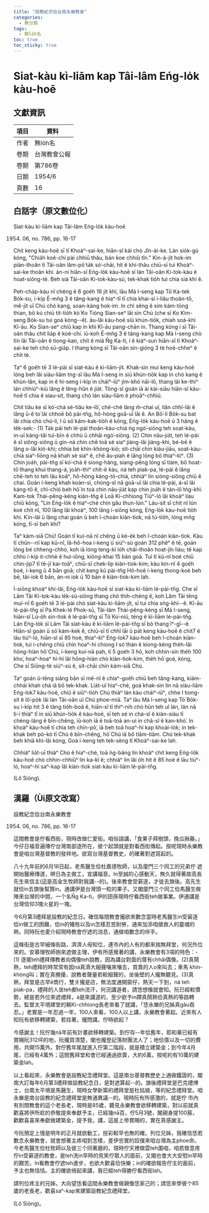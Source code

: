 ```yaml
---
title: "設教紀念佮台南永樂教會"
categories:
  - 無分類
tags:
  - 無lo̍h名
toc: true
toc_sticky: true
---
```


# Siat-kàu kì-liām kap Tâi-lâm Eńg-lo̍k kàu-hoē

## 文獻資訊

| 項目 | 資料 |
|---|---|
| 作者 | 無lo̍h名 |
| 卷期 | 台灣教會公報 |
| 卷期 | 第786卷 |
| 日期 | 1954/6 |
| 頁數 | 16 |

## 白話字（原文數位化）

Siat-kàu kì-liām kap Tâi-lâm Eńg-lo̍k kàu-hoē

1954. 06, no. 786, pp. 16-17

Chit keng kàu-hoē sī tī Khoàⁿ-sai-ke, hiān-sî kái chò Jîn-ài-ke. Lán sio̍k-gú kóng, "Chia̍h koé-chí pài chhiū thâu, bán koe chhiû tîn." Kin-á-ji̍t hok-im piàn-thoân tī Tâi-oân lâm-pō͘ ta̍k só͘-chāi, hit ê khí-thâu chiū-sī tuì Khoàⁿ-sai-ke thoân khí. án-ni hiān-sî Eńg-lo̍k kàu-hoē sī lán Tâi-oân Ki-tok-kàu ê hoat-siông-tē. Beh siá Tâi-oân Ki-tok-kàu-sú, tek-khak tio̍h tuì chia siá khí ê.

Peh-cha̍p-káu nî chêng ê 6 goe̍h 16 ji̍t khí, lāu Má I-seng kap Tō͘ Ka-tek Bo̍k-su, í-ki̍p Ē-mn̂g 3 ê tâng-kang ê hiaⁿ-tī tī chia khai-sí i-liâu thoân-tō, mê-ji̍t uī Chú chò kang, soan-káng hok-im. In chì sêng ê sim kám-tōng thian, bô kú chiū tit-tio̍h kò͘ Ko Tióng Sian-seⁿ lâi sìn Chú (che sī Ko Kim-seng Bo̍k-su tuì goá kóng--ê). āu-lâi kàu-hoē siū khún-tio̍k, chiah soá-khì Kî-āu. Ko Sian-seⁿ chiū kap in khì Kî-āu pang-chān in. Thang kóng i sī Tâi-oân thâu chi̍t lia̍p ê koé-chí. iū-koh Ē-mn̂g 3 ê tâng-kang kap Má I-seng chò tīn lâi Tâi-oân ê tiong-kan, chi̍t ê miâ N̂g Ka-tì, i ê kiáⁿ-sun hiān-sî tī Khoàⁿ-sai-ke teh chò sū-gia̍p. I thang kóng sī Tâi-oân sìn-gióng 3 tè hoé-chheⁿ ê chi̍t tè.

Taⁿ 6 goe̍h tē 3 lé-pài sī siat-kàu ê kì-liām-ji̍t. Khak-sìn muí keng kàu-hoē lóng beh lâi siàu-liām tng-sî lāu Má I-seng in siū khún-tio̍k kap in chò kang ê khùn-lân, kap in ê hi-seng í-ki̍p in cháiⁿ-iūⁿ jím-khó͘ nāi-lô, thang lâi ke-thiⁿ lán chhiúⁿ-kiù lâng ê lêng-hûn ê jia̍t. Tông-sî goán iā ài kài-siāu hiān-sî kàu-hoē tī chia ê siau-sit, thang chò lán siàu-liām ê phoāⁿ-chhiú.

Chit tiâu ke sī kó͘-chá sè-tiâu ke-lō͘, chē-chē lâng m̄-chai uī, liân chhī-lāi ê lâng ū-ê to͘ lâi chhoē bô pài-tn̂g, hô-hòng goā-uī lâi ê. An Bō͘-lí Bo̍k-su bat lâi chia chò chú-lí, I ū só͘ kám-kak-tio̍h ê kóng, Eńg-lo̍k kàu-hoē ū 3 hāng ê te̍k-sek:- (1) Ta̍k pái teh lé-pài thoân-kàu-chiá ǹg ngó͘-siōng teh soat-kàu, in-uī káng-tâi tuì-bīn ê chhù ū chhāi ngó͘-siōng. (2) Chin nāu-jia̍t, teh lé-pài ê sî siông-siông ū gín-ná chin chē toā sè siaⁿ jiáng-lâi jiáng-khì, bé-bē ê lâng o-lâi kiò-khì; chhia bé khìn-khòng-kiò; si̍t-chāi chin kiáu-jiáu, soat-kàu-chiá siaⁿ-liōng nā khah sè siaⁿ ê, chē āu-piah ê lâng lóng bô thiaⁿ-kìⁿ. (3) Chin joa̍h, pài-tn̂g sī kó͘-chá ê siong-hâng, siang-pêng lóng sī tiàm, bô hoat-tō͘ thang khui thang-á, joa̍h-thiⁿ chi̍t-ē kàu, ná teh piak-pa, lé-pài ê lâng chē-teh to teh lâu koāⁿ, hô-hòng káng-tō-chiá, chhiáⁿ lín sióng-siōng chiū ē chai. Goán í-keng khah koàn-sì, chóng-sī nā goā-uī lâi chia lé-pài, á-sī lâi káng-tō ê, chì-chió beh hō͘ in toà chin nāu-jia̍t kap chin joa̍h ê tán-lō͘ tńg-khì. Kam-tok Thài-pêng-kéng kiàn-tn̂g ê Loā Ki-chhiong Tiúⁿ-ló lâi khoàⁿ liáu chiū kóng, "Lín Eńg-lo̍k ê hiaⁿ-ché chin gâu thun-lún." Láu-si̍t sī chi̍t nî lún koè chi̍t nî, 100 lâng lâi khoàⁿ, 100 lâng í-siōng kóng, Eńg-lo̍k kàu-hoē tio̍h khí. Kīn-lâi ū lâng chai goán ū beh î-choán kiàn-tiok, nā tú-tio̍h, lóng mn̄g kóng, tī-sî beh khí?

Taⁿ kám-siā Chú! Goán tī kuí-nā nî chêng ū kè-e̍k beh î-choán kiàn-tiok. Kàu tī chûn--nî kap kū-nî, Iâ-hô-hoa í-keng ū siúⁿ-sù goán 312 phêⁿ ê tē, goán lóng bé chheng-chhó, koh iā lóng teng-kì lo̍h châi-thoân hoat-jîn liáu; tē kap chhù í-ki̍p it-chhè ê huì-iōng, kiōng-khai 15 bān goā. Tuì tī kū-nî boé chiū chìn-jip7 tī tē-jī kai-toāⁿ, chiū-sī chek-li̍p kiàn-tiok-kim; kàu kin-nî 4 goe̍h boé, í-keng ū 4 bān goā; chit keng kū pài-tn̂g Hô-hoē í-keng thong-koè beh bē, tāi-iok 6 bān, án-ni iok ū 10 bān ê kiàn-tiok-kim lah.

Í-siōng khoàⁿ khí-lâi, Eńg-lo̍k kàu-hoē sī siat-kàu kì-liām lé-pài-tn̂g. Che sī Lâm Tâi Ki-tok-kàu le̍k-sú-siōng thang chò thih-chèng ê, koh Lâm Tāi tēng muí-nî 6 goe̍h tē 3 lé-pài chò siat-kàu kì-liām-ji̍t, sī tuì chia sǹg-khí--ê. Kî-āu lé-pài-tn̂g sī Pa Khek-lé Phok-sū, Tâi-lâm Thài-pêng-kéng sī Má I-seng, hiān-sî Lú-o̍h sin-tiok ê lé-pài-tn̂g sī Tō͘ Ko͘-niû, téng ê kì-liām lé-pài-tn̂g. Lán Eńg-lo̍k sī Lâm Tâi siat-kàu ê kì-liām lé-pài-tn̂g sī bô thang īⁿ-gī--ê. Hiān-sî goán ū só͘ kám-kek ê, chiū-sī tī chhī lāi ū pa̍t keng kàu-hoē ê chit7 ê lāu tiúⁿ-ló, hiān-sî sī 85 hoè, thiaⁿ-kìⁿ Eńg-lok7 kàu-hoē beh î-choán kiàn-tiok, tuì í-chêng chiū chin hoaⁿ-hí chiong I só͘ thàn ê kiong-kèng the̍h-lâi hōng-hiàn hō͘ Chú, í-keng kuí-nā pah, tī 5 goe̍h 3 hō, koh chhin-sin the̍h 100 kho͘, hoaⁿ-hoaⁿ hí-hí lâi hōng-hiàn chò kiàn-tiok-kim, the̍h hō͘ goá, kóng, Che sī Siōng-tè siúⁿ-sù ê, si̍t-chāi chin kám-siā Chú.

Taⁿ goán ū-tēng siāng bān sī mê-nî ê chiaⁿ-goe̍h chiū beh tāng-kang, kiám-chhái khah chá iā bô tek-khak. Lia̍t-uī hiaⁿ-ché, goá khak-sìn lín nā siàu-liām Eńg-lok7 kàu-hoē, chiū ē siūⁿ-tio̍h Chú thiàⁿ lán kàu cháiⁿ-iūⁿ, chhe I tiong-si̍t ê lô͘-po̍k lâi lán Tâi-oân uī Chú phoe-miā. Taⁿ lāu Má I-seng kap Tō͘ Bo̍k-su í-ki̍p hit 3 ê tâng tio̍h-boâ ê, hiān-sî tī thiⁿ-nih chò hûn teh uî lán, lán nā tì-ì thiàⁿ tī in siū khún-tio̍k ê kàu-hoē, sī teh sé in chá-sî ê kiàn-siàu tī chèng-lâng ê bīn-chêng, iū-koh iā ē toā-toā an-uì in chá-sî ê kan-khó͘. In khoàⁿ kàu-hoē tī chia teh chìn-pō͘, iā beh toā hoaⁿ-hí kap khoài-lo̍k; in tek-khak beh pò-kò tī Chú ê bīn-chêng, hō͘ Chú iā bô tiām-tiām. Chú tek-khak beh khiā khí-lâi kóng, Goá í-keng teh tek-sèng tī Khoàⁿ-sai-ke lah.

Chhiáⁿ lia̍t-uī thiàⁿ Chú ê hiaⁿ-ché, toā ǹg-bāng lín khoàⁿ chit keng Eńg-lo̍k kàu-hoē chò chhin-chhiūⁿ lín ka-kī ê; chhiáⁿ lín lâi o̍h hit ê 85 hoè ê lāu tiúⁿ-ló, hoaⁿ-hí saⁿ-kap lâi kiàn-tiok siat-kàu kì-liām lé-pài-tn̂g.

(Lô͘ Sióng).

## 漢羅（Ùi原文改寫）

設教紀念佮台南永樂教會

1954. 06, no. 786, pp. 16-17

這間教會是佇看西街，現時改做仁愛街。咱俗語講，「食果子拜樹頭，挽瓜揪藤。」今仔日福音遍傳佇台灣南部逐所在，彼个起頭就是對看西街傳起。按呢現時永樂教會是咱台灣基督教的發祥地。欲寫台灣基督教史，的確著對遮寫起的。

八十九年前的6月16日起，老馬醫生佮杜嘉德牧師，以及廈門三个同工的兄弟佇 遮開始醫療傳道，暝日為主做工，宣講福音。In至誠的心感動天，無久就得著故高長先生來信主(這是高金生牧師對我講--的)。後來教會受窘逐，才徙去旗後。高先生就佮in去旗後幫贊in。通講伊是台灣頭一粒的果子。又閣廈門三个同工佮馬醫生做陣來台灣的中間，一个名N̂g Ka-tì，伊的囝孫現時佇看西街teh做事業。伊通講是台灣信仰3塊火星的一塊。

今6月第3禮拜是設教的紀念日。確信每間教會攏欲來數念當時老馬醫生in受窘逐佮in做工的困難，佮in的犧牲以及in怎樣忍苦耐勞，通來加添咱搶救人的靈魂的熱。同時阮也愛介紹現時教會佇遮的消息，通做咱數念的伴手。

這條街是古早細條街路，濟濟人毋知位，連市內的人有的都來揣無拜堂，何況外位來的。安慕理牧師捌來遮做主理，伊有所感覺著的講，永樂教會有3項的特色：- (1) 逐擺teh禮拜傳教者向偶像teh說教，因為講台對面的厝有chhāi偶像。(2)真鬧熱，teh禮拜的時常常有囡ná真濟大細聲嚷來嚷去，買賣的人o來叫去；車馬 khìn-khòng叫；實在真攪擾，說教者聲量若較細聲的，坐後壁的人攏無聽見。(3)真熱，拜堂是古早ê商行，雙爿攏是店，無法度通開窗仔，熱天一下到，ná teh piak-pa，禮拜的人坐teh都teh流汗，何況講道者，請恁想像就會知。阮已經較慣勢，總是若外位來遮禮拜，á是來講道的，至少欲予in蹛真鬧熱佮真熱的等路轉去。監督太平境建堂的賴Ki-chhiong長老來看了就講，「恁永樂的兄姊真gâu吞忍。」老實是一年忍過一年，100人來看，100人以上講，永樂教會著起。近來有人知阮有欲移轉建築，若拄著，攏問講，佇時欲起？

今感謝主！阮佇幾nā年前有計畫欲移轉建築。到佇存--年佮舊年，耶和華已經有賞賜阮312坪的地，阮攏買清楚，閣也攏登記落財團法人了；地佮厝以及一切的費用，共開15萬外。對佇舊年尾就進入佇第二階段，就是積立建築金；到今年4月尾，已經有4萬外；這間舊拜堂和會已經通過欲賣，大約6萬，按呢約有10萬的建築金lah。

以上看起來，永樂教會是設教紀念禮拜堂。這是南台基督教歷史上通做鐵證的，閣南大訂每年6月第3禮拜做設教紀念日，是對遮算起--的。旗後禮拜堂是巴克禮博士，台南太平境是馬醫生，現時女學新築的禮拜堂是杜姑娘，等的紀念禮拜堂。咱永樂是南台設教的紀念禮拜堂是無通異議--的。現時阮有所感激的，就是佇 市內有別間教會的這个老長老，現時是85歲，聽見永樂教會欲移轉建築，對以前就真歡喜將伊所趁的恭敬提來奉獻予主，已經幾nā百，佇5月3號，閣親身提100箍，歡歡喜喜來奉獻做建築金，提予我，講，這是上帝賞賜的，實在真感謝主。

今阮預定上慢是明年的正月就欲動工，撿彩較早也無的確。列位兄姊，我確信恁若數念永樂教會，就會想著主疼咱到怎樣，差伊忠實的奴僕來咱台灣為主phoe命。今老馬醫生佮杜牧師以及彼三个同著磨的，現時佇天裡做雲teh圍咱，咱若致意疼佇in受窘逐的教會，是teh洗in早時的見笑佇眾人的面前，又閣也會大大安慰in早時的艱苦。In看教會佇遮teh進步，也欲大歡喜佮快樂；in的確欲報告佇主的面前，予主也無恬恬。主的確欲徛起來講，我已經teh得勝佇看西街lah。

請列位疼主的兄姊，大向望恁看這間永樂教會做親像恁家己的；請恁來學彼个85歲的老長老，歡喜saⁿ-kap來建築設教紀念禮拜堂。

(Lô͘ Sióng)。
